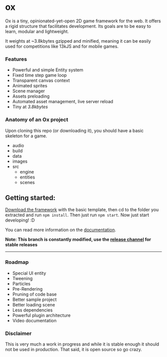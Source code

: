# ox
Ox is a tiny, opinionated-yet-open 2D game framework for the web. It offers a rigid structure that facilitates development. Its goals are to be easy to learn, modular and lightweight.

It weights at ~3.8kbytes gzipped and minified, meaning it can be easily used for competitions like 13kJS and for mobile games. 

### Features

- Powerful and simple Entity system
- Fixed time step game loop
- Transparent canvas context
- Animated sprites
- Scene manager
- Assets preloading
- Automated asset management, live server reload
- Tiny at *3.8kbytes*

### Anatomy of an Ox project

Upon cloning this repo (or downloading it), you should have a basic skeleton for a game.

- audio
- build
- data
- images
- src
  - engine
  - entities
  - scenes

## Getting started:

[Download the framework](https://github.com/OttoRobba/ox/archive/v0.2.1.zip) with the basic template, then cd to the folder you extracted and run `npm install`. Then just run `npm start`. Now just start developing! :D

You can read more information on the [documentation](http://ox2d.com/docs).

**Note: This branch is constantly modified, use the [release channel](https://github.com/OttoRobba/ox/releases) for stable releases**

----

### Roadmap

- Special UI entity
- Tweening
- Particles
- Pre-Rendering
- Pruning of code base
- Better sample project
- Better loading scene
- Less dependencies
- Powerful plugin architecture
- Video documentation

### Disclaimer

This is very much a work in progress and while it is stable enough it should not be used in production. That said, it is open source so go crazy.
